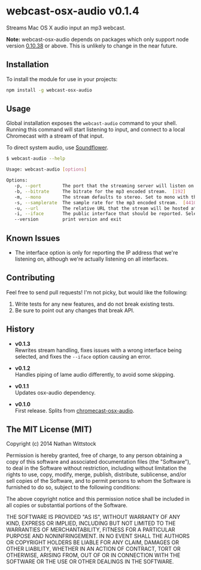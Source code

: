 # webcast-osx-audio v0.1.4

Streams Mac OS X audio input an mp3 webcast.

**Note:** webcast-osx-audio depends on packages which only support node
version [0.10.38](http://nodejs.org/dist/v0.10.38/) or above. This is unlikely
to change in the near future.

## Installation

To install the module for use in your projects:

```bash
npm install -g webcast-osx-audio
```

## Usage

Global installation exposes the `webcast-audio` command to your shell. Running this command will start listening to input, and connect to a local Chromecast with a stream of that input.

To direct system audio, use [Soundflower](http://rogueamoeba.com/freebies/soundflower/).

```bash
$ webcast-audio --help

Usage: webcast-audio [options]

Options:
   -p, --port        The port that the streaming server will listen on.  [3000]
   -b, --bitrate     The bitrate for the mp3 encoded stream.  [192]
   -m, --mono        The stream defaults to stereo. Set to mono with this flag.
   -s, --samplerate  The sample rate for the mp3 encoded stream.  [44100]
   -u, --url         The relative URL that the stream will be hosted at.  [stream.mp3]
   -i, --iface       The public interface that should be reported. Selects the first interface by default.
   --version         print version and exit
```

## Known Issues

- The interface option is only for reporting the IP address that we're listening on, although we're actually listening on all interfaces.

## Contributing

Feel free to send pull requests! I'm not picky, but would like the following:

1. Write tests for any new features, and do not break existing tests.
2. Be sure to point out any changes that break API.

## History

- **v0.1.3**  
Rewrites stream handling, fixes issues with a wrong interface being selected, and fixes the `--iface` option causing an error.

- **v0.1.2**  
Handles piping of lame audio differently, to avoid some skipping.

- **v0.1.1**  
Updates osx-audio dependency.

- **v0.1.0**  
First release. Splits from [chromecast-osx-audio](https://github.com/fardog/node-chromecast-osx-audio).

## The MIT License (MIT)

Copyright (c) 2014 Nathan Wittstock

Permission is hereby granted, free of charge, to any person obtaining a copy of
this software and associated documentation files (the "Software"), to deal in
the Software without restriction, including without limitation the rights to
use, copy, modify, merge, publish, distribute, sublicense, and/or sell copies of
the Software, and to permit persons to whom the Software is furnished to do so,
subject to the following conditions:

The above copyright notice and this permission notice shall be included in all
copies or substantial portions of the Software.

THE SOFTWARE IS PROVIDED "AS IS", WITHOUT WARRANTY OF ANY KIND, EXPRESS OR
IMPLIED, INCLUDING BUT NOT LIMITED TO THE WARRANTIES OF MERCHANTABILITY, FITNESS
FOR A PARTICULAR PURPOSE AND NONINFRINGEMENT. IN NO EVENT SHALL THE AUTHORS OR
COPYRIGHT HOLDERS BE LIABLE FOR ANY CLAIM, DAMAGES OR OTHER LIABILITY, WHETHER
IN AN ACTION OF CONTRACT, TORT OR OTHERWISE, ARISING FROM, OUT OF OR IN
CONNECTION WITH THE SOFTWARE OR THE USE OR OTHER DEALINGS IN THE SOFTWARE.

